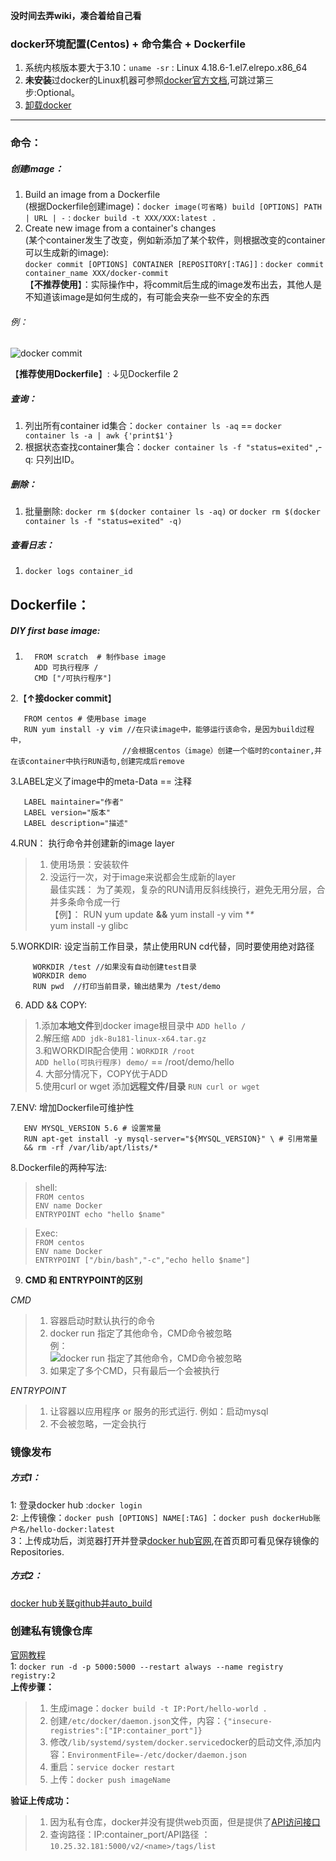 **没时间去弄wiki，凑合着给自己看**
### docker环境配置(Centos) + 命令集合 + Dockerfile
1. 系统内核版本要大于3.10：`uname -sr` : Linux 4.18.6-1.el7.elrepo.x86_64   
2. **未安装**过docker的Linux机器可参照[docker官方文档](https://docs.docker.com/install/linux/docker-ce/centos/#install-docker-ce-1),可跳过第三步:Optional。  
3. [卸载docker](https://my.oschina.net/lwenhao/blog/1617108)
---
### 命令：
##### 创建image：
1. Build an image from a Dockerfile  
(根据Dockerfile创建image)：`docker image(可省略) build [OPTIONS] PATH | URL | -` : `docker build -t XXX/XXX:latest . `
2. Create new image from a container's changes  
(某个container发生了改变，例如新添加了某个软件，则根据改变的container可以生成新的image):  
`docker commit [OPTIONS] CONTAINER [REPOSITORY[:TAG]]` : `docker commit container_name XXX/docker-commit`  
【**不推荐使用**】：实际操作中，将commit后生成的image发布出去，其他人是不知道该image是如何生成的，有可能会夹杂一些不安全的东西
###### 例：
![docker commit](https://github.com/momokanni/docker/blob/master/piture/%E5%BE%AE%E4%BF%A1%E6%88%AA%E5%9B%BE_20180910183210.png?raw=true)

【**推荐使用Dockerfile**】:  ↓见Dockerfile 2


##### 查询：
1. 列出所有container id集合：`docker container ls -aq` == `docker container ls -a | awk {'print$1'}`
2. 根据状态查找container集合：`docker container ls -f "status=exited"` ,-q: 只列出ID。
##### 删除：
1. 批量删除: `docker rm $(docker container ls -aq)` or `docker rm $(docker container ls -f "status=exited" -q)`

##### 查看日志：
1. `docker logs container_id`

##### 


## Dockerfile：
##### DIY first base image: 
1. ```
     FROM scratch  # 制作base image
     ADD 可执行程序 /
     CMD ["/可执行程序"]
2.【**↑接docker commit**】
  ```
     FROM centos # 使用base image
     RUN yum install -y vim //在只读image中，能够运行该命令，是因为build过程中，  
                           //会根据centos（image）创建一个临时的container,并在该container中执行RUN语句,创建完成后remove
  ```
  3.LABEL定义了image中的meta-Data == 注释
  ```
     LABEL maintainer="作者"
     LABEL version="版本"
     LABEL description="描述"
  ```
  
  4.RUN：  执行命令并创建新的image layer
  >1. 使用场景：安装软件  
  >2. 没运行一次，对于image来说都会生成新的layer  
      最佳实践： 为了美观，复杂的RUN请用反斜线换行，避免无用分层，合并多条命令成一行  
      【例】： RUN yum update **&&** yum install -y vim **\**  
              yum install -y glibc
              
  5.WORKDIR: 设定当前工作目录，禁止使用RUN cd代替，同时要使用绝对路径  
  ```
       WORKDIR /test //如果没有自动创建test目录  
       WORKDIR demo  
       RUN pwd  //打印当前目录，输出结果为 /test/demo
 ```
    
  6. ADD && COPY: 
  >1.添加**本地文件**到docker image根目录中 `ADD hello /`  
  >2.解压缩 `ADD jdk-8u181-linux-x64.tar.gz`  
  >3.和WORKDIR配合使用：`WORKDIR /root`  
     `ADD hello(可执行程序) demo/` == /root/demo/hello  
  >4. 大部分情况下，COPY优于ADD  
  >5.使用curl or wget 添加**远程文件/目录** `RUN curl or wget`
  
  7.ENV: 增加Dockerfile可维护性
  ```
     ENV MYSQL_VERSION 5.6 # 设置常量
     RUN apt-get install -y mysql-server="${MYSQL_VERSION}" \ # 引用常量
     && rm -rf /var/lib/apt/lists/*
  ```
  8.Dockerfile的两种写法:
  >shell:  
        `FROM centos`</br>
        ` ENV name Docker `</br>
        `ENTRYPOINT echo "hello $name"`
       
  >Exec:   
        `FROM centos`  </br>
        `ENV name Docker`  </br>
        `ENTRYPOINT ["/bin/bash","-c","echo hello $name"]`   
  
  9. **CMD 和 ENTRYPOINT的区别**  
  
  *CMD*
  >1. 容器启动时默认执行的命令
  >2. docker run 指定了其他命令，CMD命令被忽略  
  例：  
  ![docker run 指定了其他命令，CMD命令被忽略](https://github.com/momokanni/docker/blob/master/piture/%E5%BE%AE%E4%BF%A1%E6%88%AA%E5%9B%BE_20180911160545.png)  
  >3. 如果定了多个CMD，只有最后一个会被执行  
  
  *ENTRYPOINT*  
  >1. 让容器以应用程序 or 服务的形式运行. 例如：启动mysql
  >2. 不会被忽略，一定会执行
  
### 镜像发布

##### 方式1：
1: 登录docker hub :`docker login` </br>
2: 上传镜像：`docker push [OPTIONS] NAME[:TAG]` ：`docker push dockerHub账户名/hello-docker:latest`  
3：上传成功后，浏览器打开并登录[docker hub官网](https://hub.docker.com),在首页即可看见保存镜像的Repositories.</br>

##### 方式2：
[docker hub关联github并auto_build](https://blog.csdn.net/tina_ttl/article/details/51326011#%E5%A6%82%E4%BD%95%E5%9C%A8dockerhub%E4%B8%AD%E5%88%A9%E7%94%A8github%E4%B8%8A%E7%9A%84dockfile%E8%BF%9B%E8%A1%8Cauto-build)

### 创建私有镜像仓库
[官网教程](https://hub.docker.com/_/registry/)  
1: `docker run -d -p 5000:5000 --restart always --name registry registry:2`</br>
**上传步骤：**  
>1. 生成image：`docker build -t IP:Port/hello-world .`  
>2. 创建`/etc/docker/daemon.json`文件，内容：`{"insecure-registries":["IP:container_port"]}`  
>3. 修改`/lib/systemd/system/docker.service`docker的启动文件,添加内容：`EnvironmentFile=-/etc/docker/daemon.json`  
>4. 重启：`service docker restart`  
>5. 上传：`docker push imageName` 

 **验证上传成功：**  
>1. 因为私有仓库，docker并没有提供web页面，但是提供了[API访问接口](https://docs.docker.com/registry/spec/api/)  
>2. 查询路径：IP:container_port/API路径 ：`10.25.32.181:5000/v2/<name>/tags/list`
